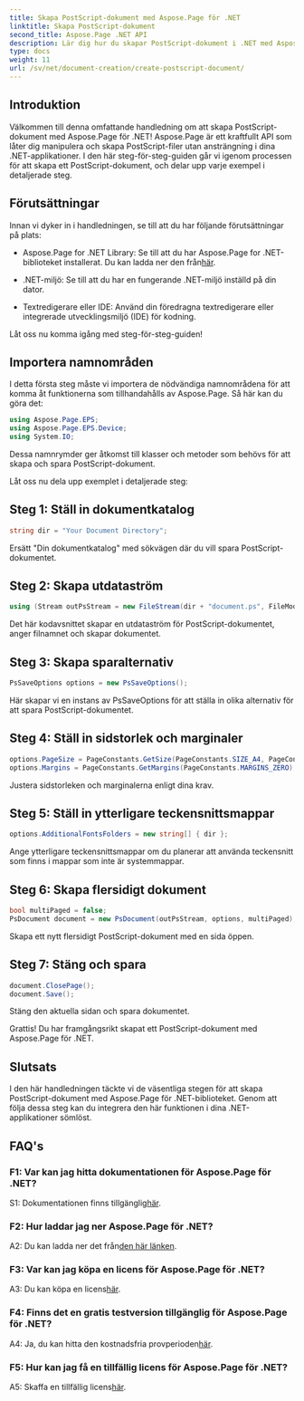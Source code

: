 ```yaml
---
title: Skapa PostScript-dokument med Aspose.Page för .NET
linktitle: Skapa PostScript-dokument
second_title: Aspose.Page .NET API
description: Lär dig hur du skapar PostScript-dokument i .NET med Aspose.Page. Följ vår steg-för-steg-guide för sömlös integration. Ladda ner biblioteket och börja manipulera PostScript-filer utan ansträngning.
type: docs
weight: 11
url: /sv/net/document-creation/create-postscript-document/
---
```

## Introduktion

Välkommen till denna omfattande handledning om att skapa PostScript-dokument med Aspose.Page för .NET! Aspose.Page är ett kraftfullt API som låter dig manipulera och skapa PostScript-filer utan ansträngning i dina .NET-applikationer. I den här steg-för-steg-guiden går vi igenom processen för att skapa ett PostScript-dokument, och delar upp varje exempel i detaljerade steg.

## Förutsättningar

Innan vi dyker in i handledningen, se till att du har följande förutsättningar på plats:

-  Aspose.Page for .NET Library: Se till att du har Aspose.Page for .NET-biblioteket installerat. Du kan ladda ner den från[här](https://releases.aspose.com/page/net/).

- .NET-miljö: Se till att du har en fungerande .NET-miljö inställd på din dator.

- Textredigerare eller IDE: Använd din föredragna textredigerare eller integrerade utvecklingsmiljö (IDE) för kodning.

Låt oss nu komma igång med steg-för-steg-guiden!

## Importera namnområden

I detta första steg måste vi importera de nödvändiga namnområdena för att komma åt funktionerna som tillhandahålls av Aspose.Page. Så här kan du göra det:

```csharp
using Aspose.Page.EPS;
using Aspose.Page.EPS.Device;
using System.IO;
```

Dessa namnrymder ger åtkomst till klasser och metoder som behövs för att skapa och spara PostScript-dokument.

Låt oss nu dela upp exemplet i detaljerade steg:

## Steg 1: Ställ in dokumentkatalog

```csharp
string dir = "Your Document Directory";
```

Ersätt "Din dokumentkatalog" med sökvägen där du vill spara PostScript-dokumentet.

## Steg 2: Skapa utdataström

```csharp
using (Stream outPsStream = new FileStream(dir + "document.ps", FileMode.Create))
```

Det här kodavsnittet skapar en utdataström för PostScript-dokumentet, anger filnamnet och skapar dokumentet.

## Steg 3: Skapa sparalternativ

```csharp
PsSaveOptions options = new PsSaveOptions();
```

Här skapar vi en instans av PsSaveOptions för att ställa in olika alternativ för att spara PostScript-dokumentet.

## Steg 4: Ställ in sidstorlek och marginaler

```csharp
options.PageSize = PageConstants.GetSize(PageConstants.SIZE_A4, PageConstants.ORIENTATION_PORTRAIT);
options.Margins = PageConstants.GetMargins(PageConstants.MARGINS_ZERO);
```

Justera sidstorleken och marginalerna enligt dina krav.

## Steg 5: Ställ in ytterligare teckensnittsmappar

```csharp
options.AdditionalFontsFolders = new string[] { dir };
```

Ange ytterligare teckensnittsmappar om du planerar att använda teckensnitt som finns i mappar som inte är systemmappar.

## Steg 6: Skapa flersidigt dokument

```csharp
bool multiPaged = false;
PsDocument document = new PsDocument(outPsStream, options, multiPaged);
```

Skapa ett nytt flersidigt PostScript-dokument med en sida öppen.

## Steg 7: Stäng och spara

```csharp
document.ClosePage();
document.Save();
```

Stäng den aktuella sidan och spara dokumentet.

Grattis! Du har framgångsrikt skapat ett PostScript-dokument med Aspose.Page för .NET.

## Slutsats

I den här handledningen täckte vi de väsentliga stegen för att skapa PostScript-dokument med Aspose.Page för .NET-biblioteket. Genom att följa dessa steg kan du integrera den här funktionen i dina .NET-applikationer sömlöst.

## FAQ's

### F1: Var kan jag hitta dokumentationen för Aspose.Page för .NET?

 S1: Dokumentationen finns tillgänglig[här](https://reference.aspose.com/page/net/).

### F2: Hur laddar jag ner Aspose.Page för .NET?

 A2: Du kan ladda ner det från[den här länken](https://releases.aspose.com/page/net/).

### F3: Var kan jag köpa en licens för Aspose.Page för .NET?

 A3: Du kan köpa en licens[här](https://purchase.aspose.com/buy).

### F4: Finns det en gratis testversion tillgänglig för Aspose.Page för .NET?

 A4: Ja, du kan hitta den kostnadsfria provperioden[här](https://releases.aspose.com/).

### F5: Hur kan jag få en tillfällig licens för Aspose.Page för .NET?

 A5: Skaffa en tillfällig licens[här](https://purchase.aspose.com/temporary-license/).